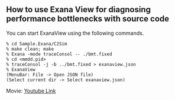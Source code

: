 
How to use Exana View for diagnosing performance bottlenecks with source code
-------------------------------------------------------------

You can start ExanaView using the following commands.

    % cd Sample.Exana/C2Sim
    % make clean; make
    % Exana -mode traceConsol -- ./bmt.fixed
    % cd <mmdd.pid>
    % traceConsol -j -b ../bmt.fixed > exanaview.json
    % ExanaView
    (MenuBar: File -> Open JSON file)
    (Select current dir -> Select exanaview.json)

Movie: [Youtube Link](https://www.youtube.com/watch?v=Xlbx_XzdAQM)


